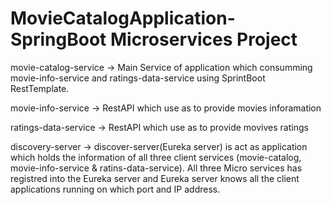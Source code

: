 # MovieCatalogApplication- SpringBoot Microservices Project

movie-catalog-service -> Main Service of application which consumming movie-info-service and ratings-data-service using SprintBoot RestTemplate. 
   
movie-info-service -> RestAPI which use as to provide movies inforamation
  
ratings-data-service -> RestAPI which use as to provide movives ratings
  
discovery-server -> discover-server(Eureka server) is act as application which holds the information of all three client services (movie-catalog, movie-info-service & ratins-data-service). All three Micro services has registred into the Eureka server and Eureka server knows all the client applications running on which port and IP address.
